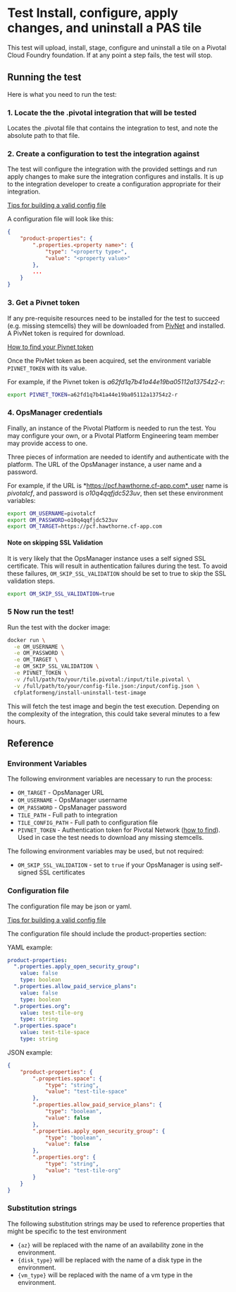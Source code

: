 # Test Install, configure, apply changes, and uninstall a PAS tile

This test will upload, install, stage, configure and uninstall a tile on a Pivotal Cloud Foundry foundation. If at any point a step fails, the test will stop.

## Running the test

Here is what you need to run the test:

### 1. Locate the the .pivotal integration that will be tested

Locates the .pivotal file that contains the integration to test, and note the absolute path to that file.

### 2. Create a configuration to test the integration against

The test will configure the integration with the provided settings and run apply changes to make sure the integration configures and installs. It is up to the integration developer to create a configuration appropriate for their integration.

[Tips for building a valid config file](https://github.com/cf-platform-eng/isv-ci-toolkit/blob/main/docs/creating-tile-configs.md)

A configuration file will look like this:

```json
{
    "product-properties": {
        ".properties.<property name>": {
            "type": "<property type>",
            "value": "<property value>"
        },
        ...
    }
}
```

### 3. Get a Pivnet token

If any pre-requisite resources need to be installed for the test to succeed (e.g. missing stemcells) they will be downloaded from [PivNet](https://network.pivotal.io) and installed. A PivNet token is required for download.

[How to find your Pivnet token](https://network.pivotal.io/docs/api/#how-to-authenticate)

Once the PivNet token as been acquired, set the environment variable `PIVNET_TOKEN` with its value.

For example, if the Pivnet token is *a62fd1q7b41a44e19ba05112a13754z2-r*:

```bash
export PIVNET_TOKEN=a62fd1q7b41a44e19ba05112a13754z2-r
```

### 4. OpsManager credentials

Finally, an instance of the Pivotal Platform is needed to run the test. You may configure your own, or a Pivotal Platform Engineering team member may provide access to one.

Three pieces of information are needed to identify and authenticate with the platform. The URL of the OpsManager instance, a user name and a password.

For example, if the URL is *https://pcf.hawthorne.cf-app.com*, user name is *pivotalcf*, and password is *o10q4qqfjdc523uv*, then set these environment variables:

```bash
export OM_USERNAME=pivotalcf
export OM_PASSWORD=o10q4qqfjdc523uv
export OM_TARGET=https://pcf.hawthorne.cf-app.com
```

#### Note on skipping SSL Validation

It is very likely that the OpsManager instance uses a self signed SSL certificate. This will result in authentication failures during the test. To avoid these failures, `OM_SKIP_SSL_VALIDATION` should be set to true to skip the SSL validation steps.

```bash
export OM_SKIP_SSL_VALIDATION=true
```

### 5 Now run the test!

Run the test with the docker image:

```bash
docker run \
  -e OM_USERNAME \
  -e OM_PASSWORD \
  -e OM_TARGET \
  -e OM_SKIP_SSL_VALIDATION \
  -e PIVNET_TOKEN \
  -v /full/path/to/your/tile.pivotal:/input/tile.pivotal \
  -v /full/path/to/your/config-file.json:/input/config.json \
  cfplatformeng/install-uninstall-test-image
```

This will fetch the test image and begin the test execution. Depending on the complexity of the integration, this could take several minutes to a few hours.

## Reference

### Environment Variables

The following environment variables are necessary to run the process:

- `OM_TARGET` - OpsManager URL
- `OM_USERNAME` - OpsManager username
- `OM_PASSWORD` - OpsManager password
- `TILE_PATH` - Full path to integration
- `TILE_CONFIG_PATH` - Full path to configuration file
- `PIVNET_TOKEN` - Authentication token for Pivotal Network ([how to find](https://network.pivotal.io/docs/api/#how-to-authenticate)). Used in case the test needs to download any missing stemcells.

The following environment variables may be used, but not required:

- `OM_SKIP_SSL_VALIDATION` - set to `true` if your OpsManager is using self-signed SSL certificates

### Configuration file

The configuration file may be json or yaml.

[Tips for building a valid config file](https://github.com/cf-platform-eng/isv-ci-toolkit/blob/main/docs/creating-tile-configs.md)

The configuration file should include the product-properties section:

YAML example:

```yaml
product-properties:
  ".properties.apply_open_security_group":
    value: false
    type: boolean
  ".properties.allow_paid_service_plans":
    value: false
    type: boolean
  ".properties.org":
    value: test-tile-org
    type: string
  ".properties.space":
    value: test-tile-space
    type: string
```

JSON example:

```json
{
    "product-properties": {
        ".properties.space": {
            "type": "string",
            "value": "test-tile-space"
        },
        ".properties.allow_paid_service_plans": {
            "type": "boolean",
            "value": false
        },
        ".properties.apply_open_security_group": {
            "type": "boolean",
            "value": false
        },
        ".properties.org": {
            "type": "string",
            "value": "test-tile-org"
        }
    }
}
```

### Substitution strings

The following substitution strings may be used to reference properties that might be specific to the test environment

- `{az}` will be replaced with the name of an availability zone in the environment.
- `{disk_type}` will be replaced with the name of a disk type in the environment.
- `{vm_type}` will be replaced with the name of a vm type in the environment.
